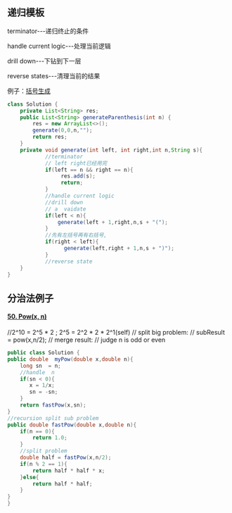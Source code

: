 ## 递归模板
terminator---递归终止的条件
    
handle current logic---处理当前逻辑
  
drill down---下钻到下一层
    
reverse states---清理当前的结果

例子：[括号生成](https://leetcode-cn.com/problems/generate-parentheses/)

```java
class Solution {
    private List<String> res;
    public List<String> generateParenthesis(int n) {
        res = new ArrayList<>();
        generate(0,0,n,"");
        return res;  
    }
    private void generate(int left, int right,int n,String s){
            //terminator
            // left right已经用完
            if(left == n && right == n){
                 res.add(s);
                 return;       
            }    
            //handle current logic
            //drill down
            // a  vaidate 
            if(left < n){
                generate(left + 1,right,n,s + "(");     
            }
            //先有左括号再有右括号,
            if(right < left){
                  generate(left,right + 1,n,s + ")");      
            }
            //reverse state 
    }   
}
```
## 分治法例子

#### [50. Pow(x, n)](https://leetcode-cn.com/problems/powx-n/)

//2^10 = 2^5 * 2 ; 2^5 = 2^2 * 2 * 2^1(self)
// split big problem: 
// subResult = pow(x,n/2);
// merge result:
// judge  n is odd or even
```java
public class Solution {
public double  myPow(double x,double n){
    long sn  = n;
    //handle  n  
    if(sn < 0){
       x = 1/x;
       sn = -sn; 
    }
    return fastPow(x,sn);    
}
//recursion split sub problem
public double fastPow(double x,double n){
    if(n == 0){
        return 1.0;
    }
    //split problem
    double half = fastPow(x,n/2);
    if(n % 2 == 1){
        return half * half * x;
    }else{
        return half * half;
    }
}
}
```



